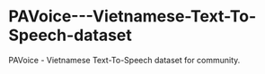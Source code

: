 # PAVoice---Vietnamese-Text-To-Speech-dataset
PAVoice - Vietnamese Text-To-Speech dataset for community.

